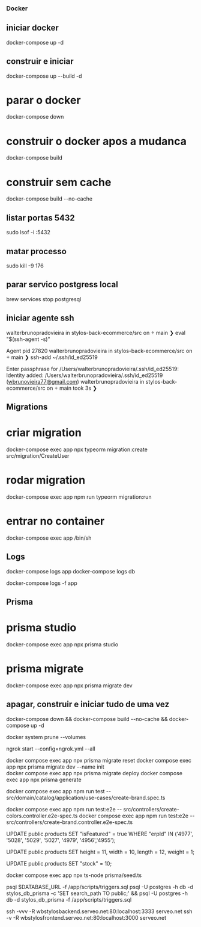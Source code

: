 

### Docker

## iniciar docker

docker-compose up -d

## construir e iniciar

docker-compose up --build -d

# parar o docker

docker-compose down

# construir o docker apos a mudanca

docker-compose build

# construir sem cache

docker-compose build --no-cache

## listar portas 5432

sudo lsof -i :5432

## matar processo

sudo kill -9 176

## parar servico postgress local

brew services stop postgresql

## iniciar agente ssh

walterbrunopradovieira in stylos-back-ecommerce/src on  main ❯ eval "$(ssh-agent -s)"

Agent pid 27820
walterbrunopradovieira in stylos-back-ecommerce/src on  main ❯ ssh-add ~/.ssh/id_ed25519

Enter passphrase for /Users/walterbrunopradovieira/.ssh/id_ed25519:
Identity added: /Users/walterbrunopradovieira/.ssh/id_ed25519 (wbrunovieira77@gmail.com)
walterbrunopradovieira in stylos-back-ecommerce/src on  main took 3s ❯

## Migrations

# criar migration

docker-compose exec app npx typeorm migration:create src/migration/CreateUser

# rodar migration

docker-compose exec app npm run typeorm migration:run

# entrar no container

docker-compose exec app /bin/sh

## Logs

docker-compose logs app
docker-compose logs db

docker-compose logs -f app

## Prisma

# prisma studio

docker-compose exec app npx prisma studio

# prisma migrate

docker-compose exec app npx prisma migrate dev

## apagar, construir e iniciar tudo de uma vez

docker-compose down && docker-compose build --no-cache && docker-compose up -d

docker system prune --volumes

ngrok start --config=ngrok.yml --all

docker compose exec app npx prisma migrate reset
docker compose exec app npx prisma migrate dev --name init  
docker compose exec app npx prisma migrate deploy
docker compose exec app npx prisma generate

docker compose exec app npm run test -- src/domain/catalog/application/use-cases/create-brand.spec.ts

docker compose exec app npm run test:e2e -- src/controllers/create-colors.controller.e2e-spec.ts
docker compose exec app npm run test:e2e -- src/controllers/create-brand.controller.e2e-spec.ts

UPDATE public.products
SET "isFeatured" = true
WHERE "erpId" IN ('4977', '5028', '5029', '5027', '4979', '4956','4955');

UPDATE public.products
SET height = 11,
width = 10,
length = 12,
weight = 1;


UPDATE public.products
SET "stock" = 10;

docker compose exec app npx ts-node prisma/seed.ts

psql $DATABASE_URL -f /app/scripts/triggers.sql
psql -U postgres -h db -d stylos_db_prisma -c 'SET search_path TO public;' && psql -U postgres -h db -d stylos_db_prisma -f /app/scripts/triggers.sql

ssh -vvv -R wbstylosbackend.serveo.net:80:localhost:3333 serveo.net
ssh -v -R wbstylosfrontend.serveo.net:80:localhost:3000 serveo.net
